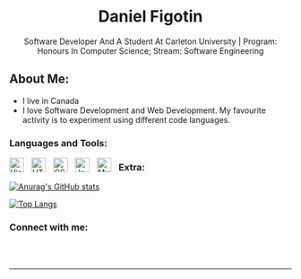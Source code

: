<div align="center">
    
# Daniel Figotin

  Software Developer And A Student At Carleton University | Program: Honours In Computer Science; Stream: Software Engineering

</div>

## About Me:
- I live in Canada
- I love Software Development and Web Development. My favourite activity is to experiment using different code languages. 

### Languages and Tools:
<img align="left" alt="Visual Studio Code" width="26px" src="https://cdn.jsdelivr.net/gh/devicons/devicon/icons/vscode/vscode-original.svg" style="padding-right:10px;" />
<img align="left" alt="HTML5" width="26px" src="https://cdn.jsdelivr.net/gh/devicons/devicon/icons/html5/html5-original.svg" style="padding-right:10px;" />
<img align="left" alt="CSS3" width="26px" src="https://cdn.jsdelivr.net/gh/devicons/devicon/icons/css3/css3-original.svg" style="padding-right:10px;" />
<img align="left" alt="JavaScript" width="26px" src="https://cdn.jsdelivr.net/gh/devicons/devicon/icons/javascript/javascript-original.svg" style="padding-right:10px;" />
<img align="left" alt="MySQL" width="26px" src="https://cdn.jsdelivr.net/gh/devicons/devicon/icons/mysql/mysql-original.svg" style="padding-right:10px;" />

### Extra:
 [![Anurag's GitHub stats](https://github-readme-stats.vercel.app/api?username=DevDanF&show_icons=true&theme=gruvbox&hide_border=true)](https://github.com/DevDanF/github-readme-stats) 

    
 [![Top Langs](https://github-readme-stats.vercel.app/api/top-langs/?username=DevDanF&show_icons=true&theme=gruvbox&hide_border=true)](https://github.com/DevDanF/github-readme-stats) 

</div>

### Connect with me:

<br />
<br />

---
